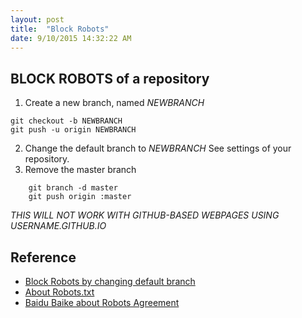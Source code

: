 ```yaml
---
layout: post
title:  "Block Robots"
date: 9/10/2015 14:32:22 AM 
---
```


## BLOCK ROBOTS of a repository
1. Create a new branch, named *NEWBRANCH*
  ```
  git checkout -b NEWBRANCH
  git push -u origin NEWBRANCH
  ```
2. Change the default branch to *NEWBRANCH*
  See settings of your repository.
3. Remove the master branch
```
    git branch -d master
    git push origin :master
```
*THIS WILL NOT WORK WITH GITHUB-BASED WEBPAGES USING USERNAME.GITHUB.IO*

## Reference
 - [Block Robots by changing default branch](http://stackoverflow.com/questions/15844905/how-to-stop-google-indexing-my-github-repository)
 - [About Robots.txt](http://www.robotstxt.org/)
 - [Baidu Baike about Robots Agreement](http://baike.baidu.com/view/9274458.htm)
